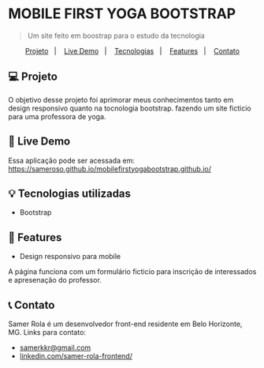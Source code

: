 # MOBILE FIRST YOGA BOOTSTRAP
> Um site feito em boostrap para o estudo da tecnologia

<p align="center">
  <a href="#computer-projeto">Projeto</a>&nbsp;&nbsp;&nbsp;|&nbsp;&nbsp;&nbsp;
  <a href="#high_brightness-live-demo">Live Demo</a>&nbsp;&nbsp;&nbsp;|&nbsp;&nbsp;&nbsp;
  <a href="#bulb-tecnologias-utilizadas">Tecnologias</a>&nbsp;&nbsp;&nbsp;|&nbsp;&nbsp;&nbsp;
  <a href="#memo-features">Features</a>&nbsp;&nbsp;&nbsp;|&nbsp;&nbsp;&nbsp;
  <a href="#telephone_receiver-contato">Contato</a>
</p>


## :computer: Projeto
O objetivo desse projeto foi aprimorar meus conhecimentos tanto em design responsivo quanto na tocnologia bootstrap.
fazendo um site ficticio para uma professora de yoga.


## :high_brightness: Live Demo
Essa aplicação pode ser acessada em: https://sameroso.github.io/mobilefirstyogabootstrap.github.io/

## :bulb: Tecnologias utilizadas
* Bootstrap


## :memo: Features
* Design responsivo para mobile

A página funciona com um formulário ficticio para inscrição de interessados e apresenação do professor.


## :telephone_receiver: Contato
Samer Rola é um desenvolvedor front-end residente em Belo Horizonte, MG. Links para contato:

* samerkkr@gmail.com
* [linkedin.com/samer-rola-frontend/](https://www.linkedin.com/in/samer-rola-frontend/)

